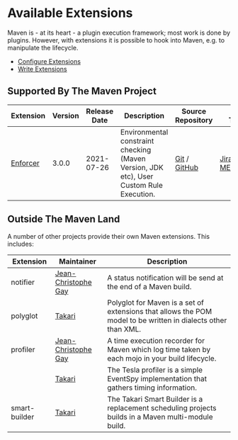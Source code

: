 # Available Extensions

<!--
Licensed to the Apache Software Foundation (ASF) under one
or more contributor license agreements.  See the NOTICE file
distributed with this work for additional information
regarding copyright ownership.  The ASF licenses this file
to you under the Apache License, Version 2.0 (the
"License"); you may not use this file except in compliance
with the License.  You may obtain a copy of the License at

    http://www.apache.org/licenses/LICENSE-2.0

Unless required by applicable law or agreed to in writing,
software distributed under the License is distributed on an
"AS IS" BASIS, WITHOUT WARRANTIES OR CONDITIONS OF ANY
KIND, either express or implied.  See the License for the
specific language governing permissions and limitations
under the License.
-->

  Maven is - at its heart - a plugin execution framework; most work is done by plugins. However, with extensions
  it is possible to hook into Maven, e.g. to manipulate the lifecycle.
  
  * [Configure Extensions](/guides/mini/guide-using-extensions.html)
  * [Write Extensions](/examples/maven-3-lifecycle-extensions.html)
  

## Supported By The Maven Project
  
| Extension                                      | Version | Release Date | Description                                                                             | Source Repository                                                                                                   | Issue Tracker
|------------------------------------------------|---------|--------------|-----------------------------------------------------------------------------------------|---------------------------------------------------------------------------------------------------------------------|-----------------|
|[Enforcer](/enforcer/maven-enforcer-extension/) | 3.0.0   | 2021-07-26   | Environmental constraint checking (Maven Version, JDK etc), User Custom Rule Execution. | [Git](https://gitbox.apache.org/repos/asf/maven-enforcer.git) / [GitHub](https://github.com/apache/maven-enforcer/) | [Jira MENFORCER](https://issues.apache.org/jira/browse/MENFORCER)

## Outside The Maven Land

A number of other projects provide their own Maven extensions. This includes:

| Extension      | Maintainer                                                     | Description 
|----------------|----------------------------------------------------------------|-----------
| notifier       | [Jean-Christophe Gay](https://github.com/jcgay/maven-notifier) | A status notification will be send at the end of a Maven build.
| polyglot       | [Takari](https://github.com/takari/polyglot-maven)             | Polyglot for Maven is a set of extensions that allows the POM model to be written in dialects other than XML. 
| profiler       | [Jean-Christophe Gay](https://github.com/jcgay/maven-profiler) | A time execution recorder for Maven which log time taken by each mojo in your build lifecycle.
|                | [Takari](https://github.com/takari/maven-profiler)             | The Tesla profiler is a simple EventSpy implementation that gathers timing information.
| smart-builder  | [Takari](https://github.com/takari/takari-smart-builder)       | The Takari Smart Builder is a replacement scheduling projects builds in a Maven multi-module build.

